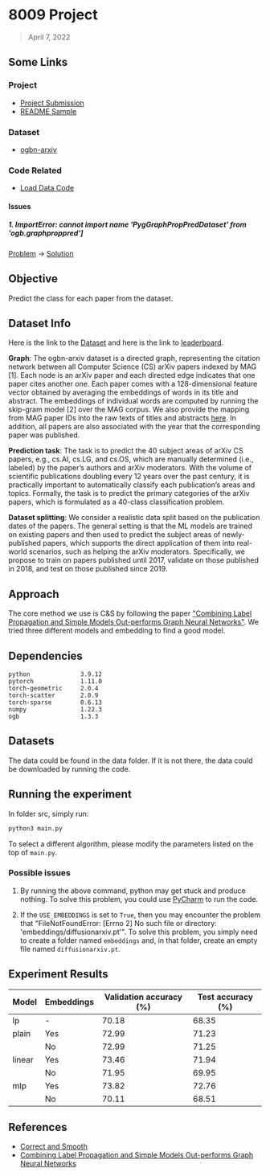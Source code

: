 # 8009 Project

> April 7, 2022

## Some Links

### Project

- [Project Submission](https://canvas.cityu.edu.hk/courses/46749/assignments/196816)
- [README Sample](https://github.com/rguo12/network-deconfounder-wsdm20)

### Dataset

- [ogbn-arxiv](https://ogb.stanford.edu/docs/nodeprop/#ogbn-arxiv)

### Code Related

- [Load Data Code](https://github.com/rguo12/network-deconfounder-wsdm20)

#### Issues

##### 1. ImportError: cannot import name 'PygGraphPropPredDataset' from 'ogb.graphproppred']

[Problem](https://github.com/snap-stanford/ogb/issues/115) $\rightarrow$ [Solution](https://github.com/pyg-team/pytorch_geometric#installation)


## Objective

Predict the class for each paper from the dataset.

## Dataset Info

Here is the link to the [Dataset](https://ogb.stanford.edu/docs/nodeprop/#ogbn-arxiv) and here is the link to [leaderboard](https://ogb.stanford.edu/docs/leader_nodeprop/#ogbn-arxiv).

**Graph**: The ogbn-arxiv dataset is a directed graph, representing the citation network between all Computer Science (CS) arXiv papers indexed by MAG [1]. Each node is an arXiv paper and each directed edge indicates that one paper cites another one. Each paper comes with a 128-dimensional feature vector obtained by averaging the embeddings of words in its title and abstract. The embeddings of individual words are computed by running the skip-gram model [2] over the MAG corpus. We also provide the mapping from MAG paper IDs into the raw texts of titles and abstracts [here](https://snap.stanford.edu/ogb/data/misc/ogbn_arxiv/titleabs.tsv.gz). In addition, all papers are also associated with the year that the corresponding paper was published.

**Prediction task**: The task is to predict the 40 subject areas of arXiv CS papers, e.g., cs.AI, cs.LG, and cs.OS, which are manually determined (i.e., labeled) by the paper’s authors and arXiv moderators. With the volume of scientific publications doubling every 12 years over the past century, it is practically important to automatically classify each publication’s areas and topics. Formally, the task is to predict the primary categories of the arXiv papers, which is formulated as a 40-class classification problem.

**Dataset splitting**: We consider a realistic data split based on the publication dates of the papers. The general setting is that the ML models are trained on existing papers and then used to predict the subject areas of newly-published papers, which supports the direct application of them into real-world scenarios, such as helping the arXiv moderators. Specifically, we propose to train on papers published until 2017, validate on those published in 2018, and test on those published since 2019.


## Approach

The core method we use is C&S by following the paper ["Combining Label Propagation and Simple Models Out-performs Graph Neural Networks"](https://arxiv.org/abs/2010.13993). We tried three different models and embedding to find a good model.


## Dependencies

```text
python              3.9.12
pytorch             1.11.0
torch-geometric     2.0.4
torch-scatter       2.0.9
torch-sparse        0.6.13
numpy               1.22.3
ogb                 1.3.3
```

## Datasets

The data could be found in the data folder. If it is not there, the data could be downloaded by running the code.

## Running the experiment

In folder src, simply run:

```bash
python3 main.py
```

To select a different algorithm, please modify the parameters listed on the top of `main.py`.

### Possible issues

1. By running the above command, python may get stuck and produce nothing. To solve this problem, you could use [PyCharm](https://www.jetbrains.com/pycharm/) to run the code.

2. If the `USE_EMBEDDINGS` is set to `True`, then you may encounter the problem that "FileNotFoundError: [Errno 2] No such file or directory: 'embeddings/diffusionarxiv.pt'". To solve this problem, you simply need to create a folder named `embeddings` and, in that folder, create an empty file named `diffusionarxiv.pt`.

## Experiment Results

| Model  | Embeddings | Validation accuracy (%) | Test accuracy (%) |
|--------|------------|-------------------------|-------------------|
| lp     | -          | 70.18                   | 68.35             |
| plain  | Yes        | 72.99                   | 71.23             |
|        | No         | 72.99                   | 71.25             |
| linear | Yes        | 73.46                   | 71.94             |
|        | No         | 71.95                   | 69.95             |
| mlp    | Yes        | 73.82                   | 72.76             |
|        | No         | 70.11                   | 68.51             |


## References

- [Correct and Smooth](https://github.com/CUAI/CorrectAndSmooth)
- [Combining Label Propagation and Simple Models Out-performs Graph Neural Networks](https://arxiv.org/abs/2010.13993)

